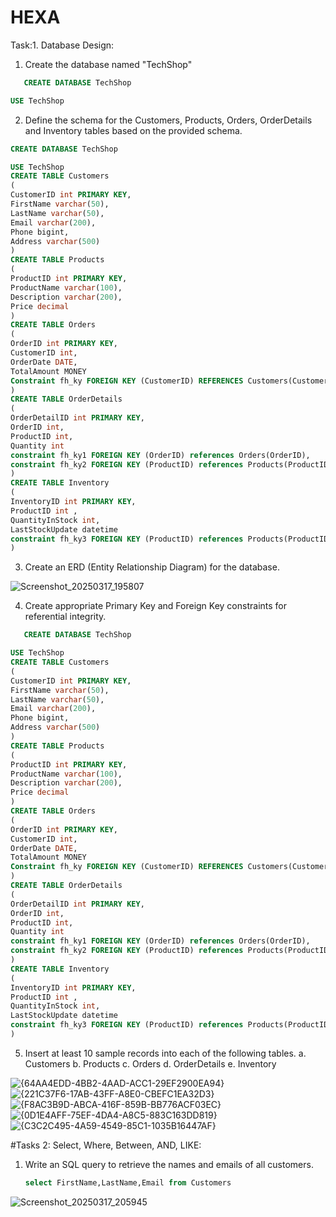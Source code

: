 # HEXA
Task:1. Database Design:
1. Create the database named "TechShop"
```sql
   CREATE DATABASE TechShop

USE TechShop
```
2. Define the schema for the Customers, Products, Orders, OrderDetails and Inventory tables based on the provided schema.
```sql
CREATE DATABASE TechShop

USE TechShop
CREATE TABLE Customers
(
CustomerID int PRIMARY KEY,
FirstName varchar(50),
LastName varchar(50),
Email varchar(200),
Phone bigint,
Address varchar(500)
)
CREATE TABLE Products
(
ProductID int PRIMARY KEY,
ProductName varchar(100),
Description varchar(200),
Price decimal
)
CREATE TABLE Orders
(
OrderID int PRIMARY KEY,
CustomerID int,
OrderDate DATE,
TotalAmount MONEY
Constraint fh_ky FOREIGN KEY (CustomerID) REFERENCES Customers(CustomerID)
)
CREATE TABLE OrderDetails
(
OrderDetailID int PRIMARY KEY,
OrderID int,
ProductID int,
Quantity int
constraint fh_ky1 FOREIGN KEY (OrderID) references Orders(OrderID),
constraint fh_ky2 FOREIGN KEY (ProductID) references Products(ProductID)
)
CREATE TABLE Inventory
(
InventoryID int PRIMARY KEY,
ProductID int ,
QuantityInStock int,
LastStockUpdate datetime
constraint fh_ky3 FOREIGN KEY (ProductID) references Products(ProductID)
)
```
3. Create an ERD (Entity Relationship Diagram) for the database.


![Screenshot_20250317_195807](https://github.com/user-attachments/assets/561287ee-9b99-4308-ac40-f558ffe31461)

4. Create appropriate Primary Key and Foreign Key constraints for referential integrity.
```sql
   CREATE DATABASE TechShop

USE TechShop
CREATE TABLE Customers
(
CustomerID int PRIMARY KEY,
FirstName varchar(50),
LastName varchar(50),
Email varchar(200),
Phone bigint,
Address varchar(500)
)
CREATE TABLE Products
(
ProductID int PRIMARY KEY,
ProductName varchar(100),
Description varchar(200),
Price decimal
)
CREATE TABLE Orders
(
OrderID int PRIMARY KEY,
CustomerID int,
OrderDate DATE,
TotalAmount MONEY
Constraint fh_ky FOREIGN KEY (CustomerID) REFERENCES Customers(CustomerID)
)
CREATE TABLE OrderDetails
(
OrderDetailID int PRIMARY KEY,
OrderID int,
ProductID int,
Quantity int
constraint fh_ky1 FOREIGN KEY (OrderID) references Orders(OrderID),
constraint fh_ky2 FOREIGN KEY (ProductID) references Products(ProductID)
)
CREATE TABLE Inventory
(
InventoryID int PRIMARY KEY,
ProductID int ,
QuantityInStock int,
LastStockUpdate datetime
constraint fh_ky3 FOREIGN KEY (ProductID) references Products(ProductID)
)
```
5. Insert at least 10 sample records into each of the following tables.
a. Customers
b. Products
c. Orders
d. OrderDetails
e. Inventory

![{64AA4EDD-4BB2-4AAD-ACC1-29EF2900EA94}](https://github.com/user-attachments/assets/514ccb72-9100-471b-a283-9951bc33b14a)
![{221C37F6-17AB-43FF-A8E0-CBEFC1EA32D3}](https://github.com/user-attachments/assets/f4e62aa1-f655-4fff-94b2-a67cdf5ead09)
![{F8AC3B9D-ABCA-416F-859B-BB776ACF03EC}](https://github.com/user-attachments/assets/8038b3e0-e402-478b-8530-df728a19c43a)
![{0D1E4AFF-75EF-4DA4-A8C5-883C163DD819}](https://github.com/user-attachments/assets/11c420a8-73c0-4926-9674-f2033e21e15f)
![{C3C2C495-4A59-4549-85C1-1035B16447AF}](https://github.com/user-attachments/assets/5e8c3c0e-87a6-4be3-a7c9-20be6bce3218)


#Tasks 2: Select, Where, Between, AND, LIKE:
1. Write an SQL query to retrieve the names and emails of all customers.
   ```sql
   select FirstName,LastName,Email from Customers
   ```
![Screenshot_20250317_205945](https://github.com/user-attachments/assets/036dbf4c-ab5b-4ee6-bc46-ff24305b2a6d)

   





